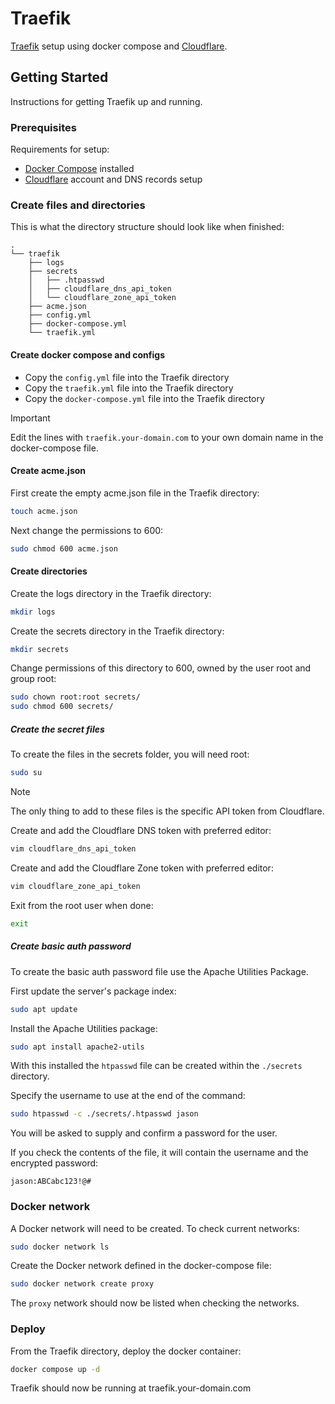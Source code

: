 # Traefik

[Traefik](https://traefik.io/traefik/) setup using docker compose and [Cloudflare](https://www.cloudflare.com/).

## Getting Started

Instructions for getting Traefik up and running.

### Prerequisites

Requirements for setup:
- [Docker Compose](https://docs.docker.com/compose/install/) installed
- [Cloudflare](https://www.cloudflare.com/) account and DNS records setup

### Create files and directories

This is what the directory structure should look like when finished:

```
.
└── traefik
    ├── logs
    ├── secrets
    │   ├── .htpasswd
    │   ├── cloudflare_dns_api_token
    │   └── cloudflare_zone_api_token
    ├── acme.json
    ├── config.yml
    ├── docker-compose.yml
    └── traefik.yml
```

#### Create docker compose and configs

- Copy the `config.yml` file into the Traefik directory
- Copy the `traefik.yml` file into the Traefik directory
- Copy the `docker-compose.yml` file into the Traefik directory

> [!IMPORTANT]
> Edit the lines with `traefik.your-domain.com` to your own domain name in the docker-compose file.

#### Create acme.json

First create the empty acme.json file in the Traefik directory:

```sh
touch acme.json
```

Next change the permissions to 600:

```sh
sudo chmod 600 acme.json
```

#### Create directories

Create the logs directory in the Traefik directory:

```sh
mkdir logs
```

Create the secrets directory in the Traefik directory:

```sh
mkdir secrets
```

Change permissions of this directory to 600, owned by the user root and group root:

```sh
sudo chown root:root secrets/
sudo chmod 600 secrets/
```

##### Create the secret files

To create the files in the secrets folder, you will need root:

```sh
sudo su
```

> [!NOTE]
> The only thing to add to these files is the specific API token from Cloudflare.

Create and add the Cloudflare DNS token with preferred editor:

```sh
vim cloudflare_dns_api_token
```

Create and add the Cloudflare Zone token with preferred editor:

```sh
vim cloudflare_zone_api_token
```

Exit from the root user when done:

```sh
exit
```

##### Create basic auth password

To create the basic auth password file use the Apache Utilities Package.

First update the server's package index:

```sh
sudo apt update
```

Install the Apache Utilities package:

```sh
sudo apt install apache2-utils
```

With this installed the `htpasswd` file can be created within the `./secrets` directory.

Specify the username to use at the end of the command:

```sh
sudo htpasswd -c ./secrets/.htpasswd jason
```

You will be asked to supply and confirm a password for the user.

If you check the contents of the file, it will contain the username and the encrypted password:

```
jason:ABCabc123!@#
```

### Docker network

A Docker network will need to be created. To check current networks:

```sh
sudo docker network ls
```

Create the Docker network defined in the docker-compose file:

```sh
sudo docker network create proxy
```

The `proxy` network should now be listed when checking the networks.

### Deploy

From the Traefik directory, deploy the docker container:

```sh
docker compose up -d
```

Traefik should now be running at traefik.your-domain.com